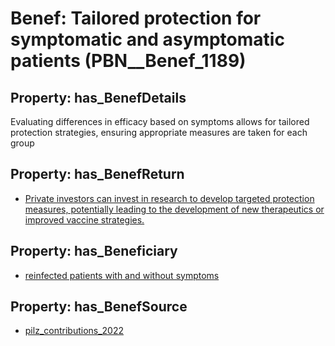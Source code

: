 # Benef: __Tailored protection for symptomatic and asymptomatic patients__ (PBN__Benef_1189)

## Property: has_BenefDetails

Evaluating differences in efficacy based on symptoms allows for tailored protection strategies, ensuring appropriate measures are taken for each group

## Property: has_BenefReturn

* [Private investors can invest in research to develop targeted protection measures, potentially leading to the development of new therapeutics or improved vaccine strategies.](../BenefReturn/PBN__BenefReturn_1325)

## Property: has_Beneficiary

* [reinfected patients with and without symptoms](../Stakeholder/PBN__Stakeholder_464)

## Property: has_BenefSource

* [pilz_contributions_2022](../Article/PBN__Article_245)

